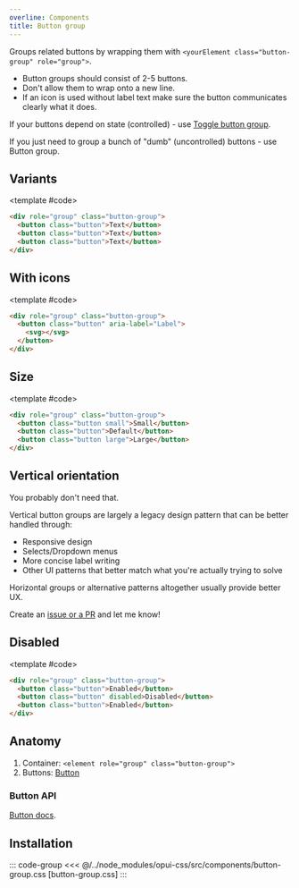 ```yaml
---
overline: Components
title: Button group
---
```


<script setup>
import Example from "../../.vitepress/theme/app/components/Example.vue";
import Baseline from "../../.vitepress/theme/app/components/Baseline.vue";
import Alert from "../../.vitepress/theme/app/components/Alert.vue";
import Accordion from "../../.vitepress/theme/app/components/Accordion.vue";
</script>

<style>
.example.column {
	justify-items: center;
}
</style>

Groups related buttons by wrapping them with `<yourElement class="button-group" role="group">`.

- Button groups should consist of 2-5 buttons.
- Don't allow them to wrap onto a new line.
- If an icon is used without label text make sure the button communicates clearly what it does.

<div class="not-rich-text">
<Accordion variant="tonal" style="margin-block-start: var(--size-3)">
<template #summary>Button group or Toggle button group?</template>
<p>If your buttons depend on state (controlled) - use <a href="/components/actions/toggle-button-group" class="link">Toggle button group</a>.</p>
<p>If you just need to group a bunch of "dumb" (uncontrolled) buttons - use Button group.</p>
</Accordion>
</div>

## Variants

<Example column centered>
<template #example>

<div role="group" class="button-group">
  <button class="button">Text</button>
  <button class="button">Text</button>
  <button class="button">Text</button>
</div>

<div role="group" class="button-group">
  <button class="button outlined">Outlined</button>
  <button class="button outlined">Outlined</button>
  <button class="button outlined">Outlined</button>
</div>

<div role="group" class="button-group">
  <button class="button tonal">Tonal</button>
  <button class="button tonal">Tonal</button>
  <button class="button tonal">Tonal</button>
</div>

<div role="group" class="button-group">
  <button class="button filled">Filled</button>
  <button class="button filled">Filled</button>
  <button class="button filled">Filled</button>
</div>

<div role="group" class="button-group">
  <button class="button elevated">Elevated</button>
  <button class="button elevated">Elevated</button>
  <button class="button elevated">Elevated</button>
</div>

</template>

<template #code>

```html
<div role="group" class="button-group">
  <button class="button">Text</button>
  <button class="button">Text</button>
  <button class="button">Text</button>
</div>
```

</template>
</Example>

## With icons

<Example column centered>
<template #example>

<div role="group" class="button-group">
  <button class="button outlined" aria-label="Label">
  <svg
      xmlns="http://www.w3.org/2000/svg"
      width="32"
      height="32"
      viewBox="0 0 32 32"
    >
      <path
        fill="currentColor"
        d="M29.907 5.14a1.25 1.25 0 0 1-.047 1.767l-19 18a1.25 1.25 0 0 1-1.775-.055l-6.75-7.25a1.25 1.25 0 0 1 1.83-1.704l5.89 6.327L28.14 5.093a1.25 1.25 0 0 1 1.767.047"
      />
    </svg></button>
  <button class="button outlined" aria-label="Label">
  <svg xmlns="http://www.w3.org/2000/svg" width="32" height="32" viewBox="0 0 32 32"><path fill="currentColor" d="M11.499 10.803A4.505 4.505 0 0 1 16 6.5a4.5 4.5 0 0 1 4.5 4.5c0 1.276-.298 2.02-.676 2.565c-.368.53-.836.925-1.471 1.459l-.286.241c-.745.632-1.614 1.42-2.268 2.628c-.659 1.217-1.049 2.76-1.049 4.857a1.25 1.25 0 0 0 2.5 0c0-1.778.328-2.892.748-3.667c.424-.783.993-1.324 1.685-1.91l.259-.217c.616-.515 1.363-1.139 1.937-1.966C22.579 13.98 23 12.724 23 11a7 7 0 0 0-7-7a7.005 7.005 0 0 0-6.999 6.695a1.25 1.25 0 1 0 2.498.108M16 29a1.5 1.5 0 1 0 0-3a1.5 1.5 0 0 0 0 3"/></svg></button>
  <button class="button outlined" aria-label="Label"> <svg xmlns="http://www.w3.org/2000/svg" width="32" height="32" viewBox="0 0 32 32"><path fill="currentColor" d="M26.29 4.293a1 1 0 1 1 1.414 1.414L17.413 16l10.291 10.29a1 1 0 1 1-1.414 1.414L16 17.413L5.707 27.704a1 1 0 0 1-1.414-1.414L14.585 16L4.293 5.707a1 1 0 0 1 1.414-1.414L16 14.584z"/></svg></button>
</div>

<div role="group" class="button-group">
  <button class="button outlined" aria-label="Label"> <svg
      xmlns="http://www.w3.org/2000/svg"
      width="32"
      height="32"
      viewBox="0 0 32 32"
    >
      <path
        fill="currentColor"
        d="M29.907 5.14a1.25 1.25 0 0 1-.047 1.767l-19 18a1.25 1.25 0 0 1-1.775-.055l-6.75-7.25a1.25 1.25 0 0 1 1.83-1.704l5.89 6.327L28.14 5.093a1.25 1.25 0 0 1 1.767.047"
      />
    </svg> OK</button>
  <button class="button outlined" aria-label="Label">
  <svg xmlns="http://www.w3.org/2000/svg" width="32" height="32" viewBox="0 0 32 32"><path fill="currentColor" d="M11.499 10.803A4.505 4.505 0 0 1 16 6.5a4.5 4.5 0 0 1 4.5 4.5c0 1.276-.298 2.02-.676 2.565c-.368.53-.836.925-1.471 1.459l-.286.241c-.745.632-1.614 1.42-2.268 2.628c-.659 1.217-1.049 2.76-1.049 4.857a1.25 1.25 0 0 0 2.5 0c0-1.778.328-2.892.748-3.667c.424-.783.993-1.324 1.685-1.91l.259-.217c.616-.515 1.363-1.139 1.937-1.966C22.579 13.98 23 12.724 23 11a7 7 0 0 0-7-7a7.005 7.005 0 0 0-6.999 6.695a1.25 1.25 0 1 0 2.498.108M16 29a1.5 1.5 0 1 0 0-3a1.5 1.5 0 0 0 0 3"/></svg>Maybe</button>
  <button class="button outlined" aria-label="Label"> <svg xmlns="http://www.w3.org/2000/svg" width="32" height="32" viewBox="0 0 32 32"><path fill="currentColor" d="M26.29 4.293a1 1 0 1 1 1.414 1.414L17.413 16l10.291 10.29a1 1 0 1 1-1.414 1.414L16 17.413L5.707 27.704a1 1 0 0 1-1.414-1.414L14.585 16L4.293 5.707a1 1 0 0 1 1.414-1.414L16 14.584z"/></svg>No</button>
</div>

</template>

<template #code>

```html
<div role="group" class="button-group">
  <button class="button" aria-label="Label">
    <svg></svg>
  </button>
</div>
```

</template>
</Example>

## Size

<Example column centered>
<template #example>

<div role="group" class="button-group">
  <button class="button small outlined">Small</button>
  <button class="button small outlined">Small</button>
  <button class="button small outlined">Small</button>
</div>

<div role="group" class="button-group">
  <button class="button outlined">Default</button>
  <button class="button outlined">Default</button>
  <button class="button outlined">Default</button>
</div>

<div role="group" class="button-group">
  <button class="button large outlined">Large</button>
  <button class="button large outlined">Large</button>
  <button class="button large outlined">Large</button>
</div>

</template>

<template #code>

```html
<div role="group" class="button-group">
  <button class="button small">Small</button>
  <button class="button">Default</button>
  <button class="button large">Large</button>
</div>
```

</template>
</Example>

## Vertical orientation

You probably don't need that.

Vertical button groups are largely a legacy design pattern that can be better handled through:

- Responsive design
- Selects/Dropdown menus
- More concise label writing
- Other UI patterns that better match what you're actually trying to solve

Horizontal groups or alternative patterns altogether usually provide better UX.

<div class="not-rich-text">
<Alert title="Am I wrong?">

Create an [issue or a PR](https://github.com/felix-bohlin/ui) and let me know!
</Alert>

</div>

## Disabled

<Example column centered gapL>
<template #example>

<div role="group" class="button-group">
  <button class="button filled">Enabled</button>
  <button class="button filled" disabled>Disabled</button>
  <button class="button filled">Enabled</button>
</div>
</template>

<template #code>

```html
<div role="group" class="button-group">
  <button class="button">Enabled</button>
  <button class="button" disabled>Disabled</button>
  <button class="button">Enabled</button>
</div>
```

</template>
</Example>

## Anatomy

1. Container: `<element role="group" class="button-group">`
2. Buttons: [Button](/components/actions/button)

<style>
	.anatomy {
    outline: var(--_anatomy-border-gray);
    outline-offset: 4px;

		* {
			outline: var(--_anatomy-border-red);
      outline-offset: -5px;
		}
	}

</style>

<Example row>
<template #example>
<div role="group" class="button-group anatomy">
  <button class="button">Button</button>
  <button class="button">Button</button>
  <button class="button">Button</button>
</div>
</template>
</Example>

### Button API

[Button docs](/components/actions/button).

<!--@include: ./button-api.md -->

## Installation

::: code-group
<<< @/../node_modules/opui-css/src/components/button-group.css [button-group.css]
:::
